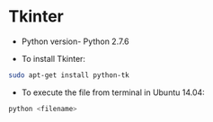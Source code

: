 # Tkinter

* Python version- Python 2.7.6

* To install Tkinter:
```sh
sudo apt-get install python-tk
```

* To execute the file from terminal in Ubuntu 14.04:
```sh
python <filename>
```
